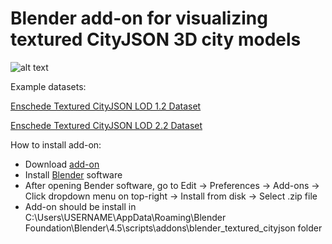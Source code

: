 # Blender add-on for visualizing textured CityJSON 3D city models

![alt text](blender.png)

Example datasets:

[Enschede Textured CityJSON LOD 1.2 Dataset](https://drive.usercontent.google.com/download?id=1HIomrzAQiEE0HgpGLyZ2UbNrG80UVYRA)

[Enschede Textured CityJSON LOD 2.2 Dataset](https://drive.usercontent.google.com/download?id=1OY5vqxYPPgQzs0H7ISwHZxJY841BE98u)

How to install add-on:

- Download [add-on](addon.zip)
- Install [Blender](https://www.blender.org/download/lts/4-5/) software
- After opening Bender software, go to Edit → Preferences → Add-ons → Click dropdown menu on top-right → Install from disk → Select .zip file
- Add-on should be install in C:\Users\USERNAME\AppData\Roaming\Blender Foundation\Blender\4.5\scripts\addons\blender_textured_cityjson folder

